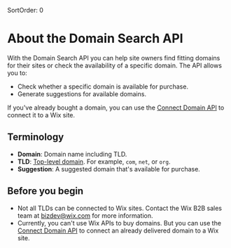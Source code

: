SortOrder: 0
# About the Domain Search API


With the Domain Search API you can help site owners find fitting domains for 
their sites or check the availability of a specific domain. The API allows
you to:

- Check whether a specific domain is available for purchase.
- Generate suggestions for available domains.


If you've already bought a domain, you can use the 
[Connect Domain API](https://dev.wix.com/api/rest/account-level-apis/domain-search/connect-domain) 
to connect it to a Wix site. 


## Terminology


+ __Domain__: Domain name including TLD.
+ __TLD__: [Top-level domain](https://en.wikipedia.org/wiki/Top-level_domain). 
  For example, `com`, `net`, or `org`.
+ __Suggestion__: A suggested domain that's available for purchase.


## Before you begin


+ Not all TLDs can be connected to Wix sites. Contact the Wix B2B sales team at 
  bizdev@wix.com for more information.
+ Currently, you can't use Wix APIs to buy domains. But you can use the 
  [Connect Domain API](https://dev.wix.com/api/rest/account-level-apis/domains/connect-domain) 
  to connect an already delivered domain to a Wix site. 



